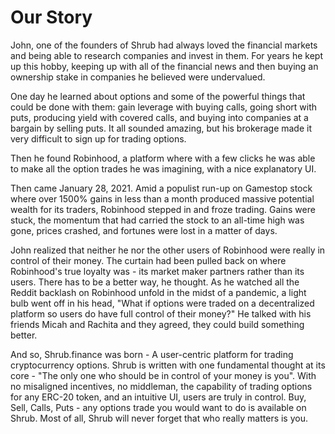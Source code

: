 # Our Story

John, one of the founders of Shrub had always loved the financial markets and being able to research companies and invest in them. For years he kept up this hobby, keeping up with all of the financial news and then buying an ownership stake in companies he believed were undervalued.

One day he learned about options and some of the powerful things that could be done with them: gain leverage with buying calls, going short with puts, producing yield with covered calls, and buying into companies at a bargain by selling puts. It all sounded amazing, but his brokerage made it very difficult to sign up for trading options.

Then he found Robinhood, a platform where with a few clicks he was able to make all the option trades he was imagining, with a nice explanatory UI.

Then came January 28, 2021. Amid a populist run-up on Gamestop stock where over 1500% gains in less than a month produced massive potential wealth for its traders, Robinhood stepped in and froze trading. Gains were stuck, the momentum that had carried the stock to an all-time high was gone, prices crashed, and fortunes were lost in a matter of days.

John realized that neither he nor the other users of Robinhood were really in control of their money. The curtain had been pulled back on where Robinhood's true loyalty was - its market maker partners rather than its users. There has to be a better way, he thought. As he watched all the Reddit backlash on Robinhood unfold in the midst of a pandemic, a light bulb went off in his head, "What if options were traded on a decentralized platform so users do have full control of their money?" He talked with his friends Micah and Rachita and they agreed, they could build something better.

And so, Shrub.finance was born - A user-centric platform for trading cryptocurrency options. Shrub is written with one fundamental thought at its core - "The only one who should be in control of your money is you". With no misaligned incentives, no middleman, the capability of trading options for any ERC-20 token, and an intuitive UI, users are truly in control. Buy, Sell, Calls, Puts - any options trade you would want to do is available on Shrub. Most of all, Shrub will never forget that who really matters is you.

